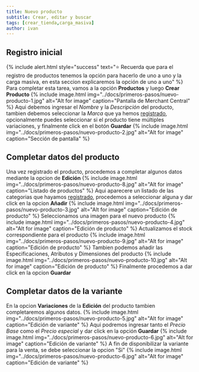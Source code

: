 ```yaml
---
title: Nuevo producto
subtitle: Crear, editar y buscar
tags: [crear_tienda,carga_masiva]
author: ivan
---
```


## Registro inicial

{% include alert.html style="success" text="⭐ Recuerda que para el registro de productos tenemos la opción para hacerlo de uno a uno y la carga masiva, en esta seccion explicaremos la opción de uno a uno" %}
Para completar esta tarea, vamos a la opción **Productos** y luego **Crear Producto**
{% include image.html img="../docs/primeros-pasos/nuevo-producto-1.jpg" alt="Alt for image" caption="Pantalla de Merchant Central" %}
Aqui debemos ingresar el *Nombre* y la *Descripción* del producto, tambien debemos seleccionar la *Marca* que ya hemos [registrado](), opcionalmente puedes seleccionar si el producto tiene múltiples variaciones, y finalmente click en el botón **Guardar**
{% include image.html img="../docs/primeros-pasos/nuevo-producto-2.jpg" alt="Alt for image" caption="Sección de pantalla" %}


## Completar datos del producto
Una vez registrado el producto, procedemos a completar algunos datos mediante la opcion de **Edición**
{% include image.html img="../docs/primeros-pasos/nuevo-producto-8.jpg" alt="Alt for image" caption="Listado de productos" %}
Aqui aparecere un listado de las categorias que hayamos [registrado](), procedemos a seleccionar alguna y dar click en la opcion **Añadir**
{% include image.html img="../docs/primeros-pasos/nuevo-producto-3.jpg" alt="Alt for image" caption="Edición de producto" %}
Seleccionamos una imagen para el nuevo producto
{% include image.html img="../docs/primeros-pasos/nuevo-producto-4.jpg" alt="Alt for image" caption="Edición de producto" %}
Actualizamos el stock correspondiente para el producto
{% include image.html img="../docs/primeros-pasos/nuevo-producto-9.jpg" alt="Alt for image" caption="Edición de producto" %}
Tambien podemos añadir las Especificaciones, Atributos y Dimensiones del producto
{% include image.html img="../docs/primeros-pasos/nuevo-producto-10.jpg" alt="Alt for image" caption="Edición de producto" %}
Finalmente procedemos a dar click en la opcion **Guardar**

## Completar datos de la variante
En la opcion **Variaciones** de la **Edición** del producto tambien completaremos algunos datos.
{% include image.html img="../docs/primeros-pasos/nuevo-producto-5.jpg" alt="Alt for image" caption="Edición de variante" %}
Aqui podremos ingresar tanto el *Precio Base* como el *Precio especial* y dar click en la opción **Guardar**
{% include image.html img="../docs/primeros-pasos/nuevo-producto-6.jpg" alt="Alt for image" caption="Edición de variante" %}
A fin de disponibilizar la variante para la venta, se debe seleccionar la opcion "Si"
{% include image.html img="../docs/primeros-pasos/nuevo-producto-6.jpg" alt="Alt for image" caption="Edición de variante" %}
